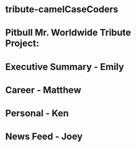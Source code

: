 # tribute-camelCaseCoders
# Pitbull Mr. Worldwide Tribute Project:
# Executive Summary - Emily
# Career - Matthew
# Personal - Ken
# News Feed - Joey
